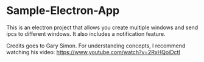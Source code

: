 # Sample-Electron-App
This is an electron project that allows you create multiple windows and send ipcs to different windows. It also includes a notification feature.

Credits goes to Gary Simon. 
For understanding concepts, I recommend watching his video: https://www.youtube.com/watch?v=2RxHQoiDctI

